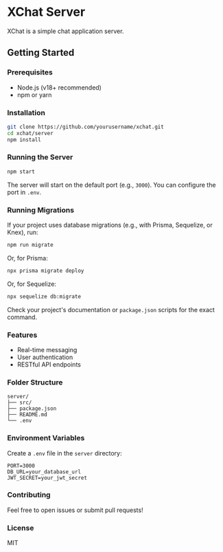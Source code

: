 # XChat Server

XChat is a simple chat application server.

## Getting Started

### Prerequisites

- Node.js (v18+ recommended)
- npm or yarn

### Installation

```bash
git clone https://github.com/yourusername/xchat.git
cd xchat/server
npm install
```

### Running the Server

```bash
npm start
```

The server will start on the default port (e.g., `3000`). You can configure the port in `.env`.

### Running Migrations

If your project uses database migrations (e.g., with Prisma, Sequelize, or Knex), run:

```bash
npm run migrate
```

Or, for Prisma:

```bash
npx prisma migrate deploy
```

Or, for Sequelize:

```bash
npx sequelize db:migrate
```

Check your project's documentation or `package.json` scripts for the exact command.

### Features

- Real-time messaging
- User authentication
- RESTful API endpoints

### Folder Structure

```
server/
├── src/
├── package.json
├── README.md
└── .env
```

### Environment Variables

Create a `.env` file in the `server` directory:

```
PORT=3000
DB_URL=your_database_url
JWT_SECRET=your_jwt_secret
```

### Contributing

Feel free to open issues or submit pull requests!

### License

MIT
